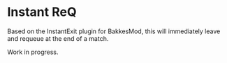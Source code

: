 # Instant ReQ

Based on the InstantExit plugin for BakkesMod, this will immediately leave and requeue at the end of a match.

Work in progress.
